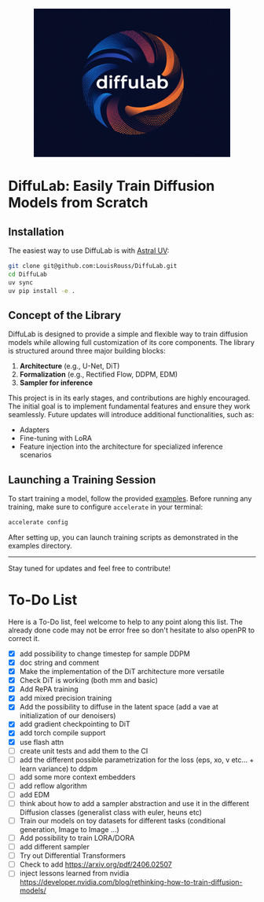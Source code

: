 <p align="center">
    <img src="images/diffulab.png" alt="DiffuLab Logo" width="400" height="302" style="max-width: 100%;">
</p>

# DiffuLab: Easily Train Diffusion Models from Scratch

## Installation

The easiest way to use DiffuLab is with [Astral UV](https://docs.astral.sh/uv/):

```bash
git clone git@github.com:LouisRouss/DiffuLab.git
cd DiffuLab
uv sync
uv pip install -e .
```

## Concept of the Library

DiffuLab is designed to provide a simple and flexible way to train diffusion models while allowing full customization of its core components. The library is structured around three major building blocks:

1. **Architecture** (e.g., U-Net, DiT)
2. **Formalization** (e.g., Rectified Flow, DDPM, EDM)
3. **Sampler for inference**

This project is in its early stages, and contributions are highly encouraged. The initial goal is to implement fundamental features and ensure they work seamlessly. Future updates will introduce additional functionalities, such as:
- Adapters
- Fine-tuning with LoRA
- Feature injection into the architecture for specialized inference scenarios

## Launching a Training Session

To start training a model, follow the provided [examples](examples/). Before running any training, make sure to configure `accelerate` in your terminal:

```bash
accelerate config
```

After setting up, you can launch training scripts as demonstrated in the examples directory.

---

Stay tuned for updates and feel free to contribute!


# To-Do List

Here is a To-Do list, feel welcome to help to any point along this list. The already done code may not be error free so don't hesitate to also openPR to correct it.

- [x] add possibility to change timestep for sample DDPM
- [x] doc string and comment
- [x] Make the implementation of the DiT architecture more versatile
- [x] Check DiT is working (both mm and basic)
- [x] Add RePA training
- [x] add mixed precision training
- [x] Add the possibility to diffuse in the latent space (add a vae at initialization of our denoisers)
- [x] add gradient checkpointing to DiT
- [x] add torch compile support
- [x] use flash attn
- [ ] create unit tests and add them to the CI
- [ ] add the different possible parametrization for the loss (eps, xo, v etc... + learn variance) to ddpm
- [ ] add some more context embedders
- [ ] add reflow algorithm
- [ ] add EDM
- [ ] think about how to add a sampler abstraction and use it in the different Diffusion classes (generalist class with euler, heuns etc)
- [ ] Train our models on toy datasets for different tasks (conditional generation, Image to Image ...)
- [ ] Add possibility to train LORA/DORA
- [ ] add different sampler
- [ ] Try out Differential Transformers
- [ ] Check to add https://arxiv.org/pdf/2406.02507
- [ ] inject lessons learned from nvidia https://developer.nvidia.com/blog/rethinking-how-to-train-diffusion-models/
